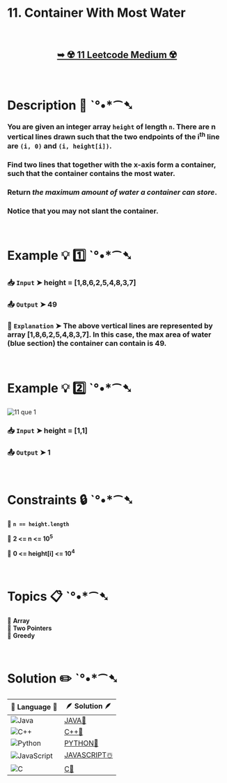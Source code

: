# 11. Container With Most Water

</br>

<h2 align="center"> 

<a href="https://leetcode.com/problems/container-with-most-water/description/"><strong>➥ ☢️ 11 Leetcode Medium ☢️ </strong></a>
</h2>

</br>

# Description 📜 ˋ°•*⁀➷

### You are given an integer array `height` of length `n`. There are n vertical lines drawn such that the two endpoints of the i<sup>th</sup> line are `(i, 0)` and `(i, height[i])`.

### Find two lines that together with the x-axis form a container, such that the container contains the most water.

### Return *the maximum amount of water a container can store*.

### Notice that you may not slant the container.

</br>

# Example 💡 1️⃣ ˋ°•*⁀➷

  ### 📥 `Input`  ➤  height = [1,8,6,2,5,4,8,3,7]

  ### 📤 `Output`  ➤ 49

  ### 🔦 `Explanation`  ➤ The above vertical lines are represented by array [1,8,6,2,5,4,8,3,7]. In this case, the max area of water (blue section) the container can contain is 49.

</br>

# Example 💡 2️⃣ ˋ°•*⁀➷

![11 que 1](https://github.com/user-attachments/assets/26e67ccd-0d4d-489b-91ec-4ad5d44c1a1d)

  ### 📥 `Input` ➤ height = [1,1]

  ### 📤 `Output`  ➤ 1

</br>

# Constraints 🔒 ˋ°•*⁀➷

🔹 **`n == height.length`** </br>

🔹 **2 <= n <= 10<sup>5</sup>** </br>

🔹 **0 <= height[i] <= 10<sup>4</sup>** </br>

</br>

# Topics 📋 ˋ°•*⁀➷

🔸 **Array**  </br>
🔸 **Two Pointers**  </br>
🔸 **Greedy**  </br>

</br>

# Solution ✏️ ˋ°•*⁀➷

| 📒 Language 📒  | 🪶 Solution 🪶 |
| ------------- | ------------- |
|  ![Java](https://img.shields.io/badge/java-%23ED8B00.svg?style=for-the-badge&logo=openjdk&logoColor=white)  | [JAVA🍁]() |
|  ![C++](https://img.shields.io/badge/c++-%2300599C.svg?style=for-the-badge&logo=c%2B%2B&logoColor=white)  | [C++🎲]()  |
|  ![Python](https://img.shields.io/badge/python-3670A0?style=for-the-badge&logo=python&logoColor=ffdd54)    | [PYTHON🍰]() |
| ![JavaScript](https://img.shields.io/badge/javascript-%23323330.svg?style=for-the-badge&logo=javascript&logoColor=%23F7DF1E)   | [JAVASCRIPT☃️]() |
|   ![C](https://img.shields.io/badge/c-%2300599C.svg?style=for-the-badge&logo=c&logoColor=white)   | [C💖]()  |
